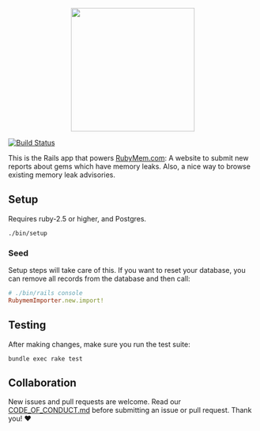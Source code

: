 <p align="center">
  <img width="250" height="250" src="/logo/rubymem-logo.png">
</p>

[![Build Status](https://travis-ci.org/rubymem/rubymem.com.svg?branch=master)](https://travis-ci.org/rubymem/rubymem.com)

This is the Rails app that powers [RubyMem.com](https://www.RubyMem.com): A website
to submit new reports about gems which have memory leaks. Also, a nice way to
browse existing memory leak advisories.

## Setup

Requires ruby-2.5 or higher, and Postgres.

    ./bin/setup

### Seed

Setup steps will take care of this. If you want to reset your database, you
can remove all records from the database and then call:

```ruby
# ./bin/rails console
RubymemImporter.new.import!
```

## Testing

After making changes, make sure you run the test suite:

```
bundle exec rake test
```

## Collaboration

New issues and pull requests are welcome. Read our [CODE_OF_CONDUCT.md](CODE_OF_CONDUCT.md) before
submitting an issue or pull request. Thank you! ❤️
